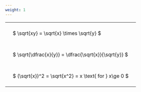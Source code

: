 ```yaml
---
weight: 1
---
```


<style type="text/css">
#T_90cd1 th.col_heading {
  text-align: left;
  font-size: 1em;
}
#T_90cd1 td {
  text-align: left;
  font-size: 1em;
  padding: 1.5em;
}
</style>
<table id="T_90cd1">
  <thead>
  </thead>
  <tbody>
    <tr>
      <td id="T_90cd1_row0_col0" class="data row0 col0" >$ \sqrt{xy} = \sqrt{x} \times \sqrt{y} $</td>
    </tr>
    <tr>
      <td id="T_90cd1_row1_col0" class="data row1 col0" >$ \sqrt{\dfrac{x}{y}} = \dfrac{\sqrt{x}}{\sqrt{y}} $</td>
    </tr>
    <tr>
      <td id="T_90cd1_row2_col0" class="data row2 col0" >$ (\sqrt{x})^2 = \sqrt{x^2} = x \text{ for } x\ge 0 $</td>
    </tr>
  </tbody>
</table>
